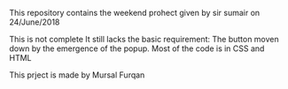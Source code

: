 This repository contains the weekend prohect given by sir sumair on 24/June/2018

This is not complete
It still lacks the basic requirement:
The button moven down by the emergence of the popup.
Most of the code is in CSS and HTML

This prject is made by Mursal Furqan